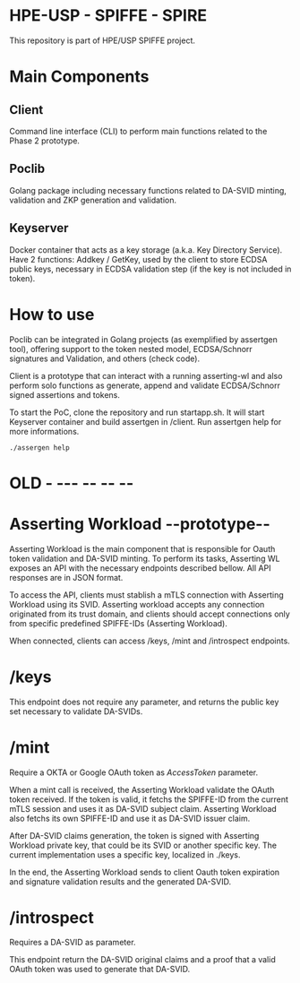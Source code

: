 # HPE-USP - SPIFFE - SPIRE 
This repository is part of HPE/USP SPIFFE project. 

# Main Components
## Client
Command line interface (CLI) to perform main functions related to the Phase 2 prototype. 

## Poclib
Golang package including necessary functions related to DA-SVID minting, validation and ZKP generation and validation.  

## Keyserver
Docker container that acts as a key storage (a.k.a. Key Directory Service). Have 2 functions: Addkey / GetKey, used by the client to store ECDSA public keys, necessary in ECDSA validation step (if the key is not included in token).


# How to use
Poclib can be integrated in Golang projects (as exemplified by assertgen tool), offering support to the token nested model, ECDSA/Schnorr signatures and Validation, and others (check code).

Client is a prototype that can interact with a running asserting-wl and also perform solo functions as generate, append and validate ECDSA/Schnorr signed assertions and tokens. 

To start the PoC, clone the repository and run startapp.sh. It will start Keyserver container and build assertgen in /client. Run assertgen help for more informations.

```
./assergen help
```



# OLD - --- -- -- --
# Asserting Workload --prototype--  
Asserting Workload is the main component that is responsible for Oauth token validation and DA-SVID minting. To perform its tasks, Asserting WL exposes an API with the necessary endpoints described bellow. All API responses are in JSON format.

To access the API, clients must stablish a mTLS connection with Asserting Workload using its SVID. Asserting workload accepts any connection originated from its trust domain, and clients should accept connections only from specific predefined SPIFFE-IDs (Asserting Workload).  

When connected, clients can access /keys, /mint and /introspect endpoints.

# /keys
This endpoint does not require any parameter, and returns the public key set necessary to validate DA-SVIDs.

# /mint
Require a OKTA or Google OAuth token as _AccessToken_ parameter. 

When a mint call is received, the Asserting Workload validate the OAuth token received. If the token is valid, it fetchs the SPIFFE-ID from the current mTLS session and uses it as DA-SVID subject claim. Asserting Workload also fetchs its own SPIFFE-ID and use it as DA-SVID issuer claim.  

After DA-SVID claims generation, the token is signed with Asserting Workload private key, that could be its SVID or another specific key. The current implementation uses a specific key, localized in ./keys.  

In the end, the Asserting Workload sends to client Oauth token expiration and signature validation results and the generated DA-SVID.

# /introspect
Requires a DA-SVID as parameter.  

This endpoint return the DA-SVID original claims and a proof that a valid OAuth token was used to generate that DA-SVID.
